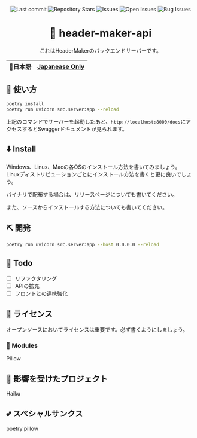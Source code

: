 <div align="center">

![Last commit](https://img.shields.io/github/last-commit/Comamoca/create_header-api?style=flat-square)
![Repository Stars](https://img.shields.io/github/stars/Comamoca/create_header-api?style=flat-square)
![Issues](https://img.shields.io/github/issues/Comamoca/create_header-api?style=flat-square)
![Open Issues](https://img.shields.io/github/issues-raw/Comamoca/create_header-api?style=flat-square)
![Bug Issues](https://img.shields.io/github/issues/Comamoca/create_header-api/bug?style=flat-square)

# 🦊 header-maker-api

これはHeaderMakerのバックエンドサーバーです。

</div>

<table>
  <thead>
    <tr>
      <th style="text-align:center">🍡日本語</th>
      <th style="text-align:center"><a href="README.md">Japanease Only</a></th>
    </tr>
  </thead>
</table>

<div align="center">

</div>

## 🚀 使い方

```sh
poetry install
poetry run uvicorn src.server:app --reload
```

上記のコマンドでサーバーを起動したあと、`http://localhost:8000/docs`にアクセスするとSwaggerドキュメントが見られます。

## ⬇️  Install

Windows、Linux、Macの各OSのインストール方法を書いてみましょう。
Linuxディストリビューションごとにインストール方法を書くと更に良いでしょう。

バイナリで配布する場合は、リリースページについても書いてください。

また、ソースからインストールする方法についても書いてください。

## ⛏️   開発

```sh
poetry run uvicorn src.server:app --host 0.0.0.0 --reload
```

## 📝 Todo

- [ ] リファクタリング
- [ ] APIの拡充
- [ ] フロントとの連携強化

## 📜 ライセンス

オープンソースにおいてライセンスは重要です。必ず書くようにしましょう。

### 🧩 Modules

Pillow

## 👏 影響を受けたプロジェクト

Haiku

## 💕 スペシャルサンクス

poetry
pillow
